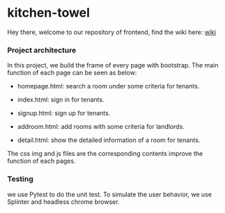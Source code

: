 # kitchen-towel

Hey there, welcome to our repository of frontend, find the wiki here: [wiki](https://github.com/new-airbnb/wiki/wiki)

### Project architecture

In this project, we build the frame of every page with bootstrap. The main function of each page can be seen as below:

* homepage.html: search a room under some criteria for tenants.

* index.html: sign in for tenants.

* signup.html: sign up for tenants.

* addroom.html: add rooms with some criteria for landlords.

* detail.html: show the detailed information of a room for tenants.

The css img and js files are the corresponding contents improve the function of each pages.

### Testing
we use Pytest to do the unit test. To simulate the user behavior, we use Splinter and headless chrome browser.

